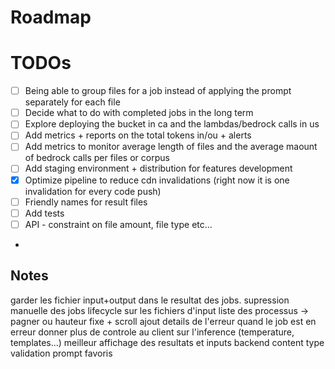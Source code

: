 ﻿# Roadmap

# TODOs

- [ ] Being able to group files for a job instead of applying the prompt separately for each file
- [ ] Decide what to do with completed jobs in the long term
- [ ] Explore deploying the bucket in ca and the lambdas/bedrock calls in us
- [ ] Add metrics + reports on the total tokens in/ou + alerts
- [ ] Add metrics to monitor average length of files and the average maount of bedrock calls per files or corpus
- [ ] Add staging environment + distribution for features development
- [X] Optimize pipeline to reduce cdn invalidations (right now it is one invalidation for every code push)
- [ ] Friendly names for result files
- [ ] Add tests
- [ ] API - constraint on file amount, file type etc...
- 


## Notes
garder les fichier input+output dans le resultat des jobs.
supression manuelle des jobs
lifecycle sur les fichiers d'input
liste des processus -> pagner ou hauteur fixe + scroll
ajout details de l'erreur quand le job est en erreur
donner plus de controle au client sur l'inference (temperature, templates...)
meilleur affichage des resultats et inputs
backend content type validation
prompt favoris